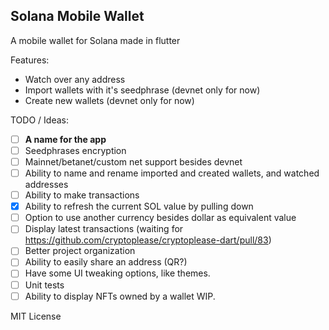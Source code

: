 ## Solana Mobile Wallet

A mobile wallet for Solana made in flutter

Features:
- Watch over any address
- Import wallets with it's seedphrase (devnet only for now)
- Create new wallets (devnet only for now)

TODO / Ideas:
- [ ] **A name for the app**
- [ ] Seedphrases encryption
- [ ] Mainnet/betanet/custom net support besides devnet
- [ ] Ability to name and rename imported and created wallets, and watched addresses
- [ ] Ability to make transactions
- [x] Ability to refresh the current SOL value by pulling down
- [ ] Option to use another currency besides dollar as equivalent value
- [ ] Display latest transactions (waiting for https://github.com/cryptoplease/cryptoplease-dart/pull/83)
- [ ] Better project organization
- [ ] Ability to easily share an address (QR?)
- [ ] Have some UI tweaking options, like themes.
- [ ] Unit tests
- [ ] Ability to display NFTs owned by a wallet 
WIP.

MIT License
